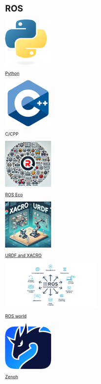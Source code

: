 # ROS

<div class="grid-container">
    <div class="grid-item">
            <a href="python">
                <img src="images/python.png"  width="150" height="150">
                <p>Python</p>
            </a>
        </div>
        <div class="grid-item">
            <img src="images/cpp.png"   width="150" height="150">
            <p>C/CPP</p>
        </div>
    <div class="grid-item">
    <a href="ros_eco">
        <img src="images/ros_echo.png"  width="150" height="150">
            <p>ROS Eco</p>
            </a>
    </div>
    <div class="grid-item">
    <a href="urdf_xacro">
        <img src="images/urdf_xacro.png"  width="150" height="150">
        <p>URDF and XACRO</p>
        </a>
    </div>
    <div class="grid-item">
        <a href="ros_world">
        <img src="images/ros_world.png"  width="300" height="150">
        <p>ROS world</p>
        </a>
    </div>
    <div class="grid-item">
        <a href="zenoh">
        <img src="images/zenoh.png" width="150" height="150">
        <p>Zenoh</p>
        </a>
    </div>
</div>